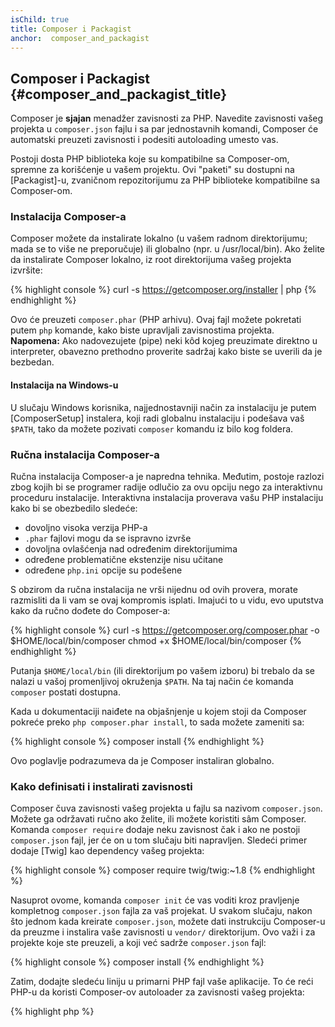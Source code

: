 ```yaml
---
isChild: true
title: Composer i Packagist
anchor:  composer_and_packagist
---
```


## Composer i Packagist {#composer_and_packagist_title}

Composer je **sjajan** menadžer zavisnosti za PHP. Navedite zavisnosti vašeg projekta u `composer.json` fajlu i sa par
jednostavnih komandi, Composer će automatski preuzeti zavisnosti i podesiti autoloading umesto vas.

Postoji dosta PHP biblioteka koje su kompatibilne sa Composer-om, spremne za korišćenje u vašem projektu. Ovi
"paketi" su dostupni na [Packagist]-u, zvaničnom repozitorijumu za PHP biblioteke kompatibilne sa Composer-om.

### Instalacija Composer-a

Composer možete da instalirate lokalno (u vašem radnom direktorijumu; mada se to više ne preporučuje) ili
globalno (npr. u /usr/local/bin). Ako želite da instalirate Composer lokalno, iz root direktorijuma vašeg projekta izvršite:

{% highlight console %}
curl -s https://getcomposer.org/installer | php
{% endhighlight %}

Ovo će preuzeti `composer.phar` (PHP arhivu). Ovaj fajl možete pokretati putem `php` komande, kako biste
upravljali zavisnostima projekta. <strong>Napomena:</strong> Ako nadovezujete (pipe) neki kôd kojeg preuzimate direktno
u interpreter, obavezno prethodno proverite sadržaj kako biste se uverili da je bezbedan.

#### Instalacija na Windows-u

U slučaju Windows korisnika, najjednostavniji način za instalaciju je putem [ComposerSetup] instalera,
koji radi globalnu instalaciju i podešava vaš `$PATH`, tako da možete pozivati `composer` komandu iz
bilo kog foldera.

### Ručna instalacija Composer-a

Ručna instalacija Composer-a je napredna tehnika. Međutim, postoje razlozi zbog kojih bi se programer radije
odlučio za ovu opciju nego za interaktivnu proceduru instalacije. Interaktivna instalacija proverava vašu PHP
instalaciju kako bi se obezbedilo sledeće:

- dovoljno visoka verzija PHP-a
- `.phar` fajlovi mogu da se ispravno izvrše
- dovoljna ovlašćenja nad određenim direktorijumima
- određene problematične ekstenzije nisu učitane
- određene `php.ini` opcije su podešene

S obzirom da ručna instalacija ne vrši nijednu od ovih provera, morate razmisliti da li vam se ovaj kompromis isplati.
Imajući to u vidu, evo uputstva kako da ručno dođete do Composer-a:

{% highlight console %}
curl -s https://getcomposer.org/composer.phar -o $HOME/local/bin/composer
chmod +x $HOME/local/bin/composer
{% endhighlight %}

Putanja `$HOME/local/bin` (ili direktorijum po vašem izboru) bi trebalo da se nalazi u vašoj promenljivoj okruženja
`$PATH`. Na taj način će komanda `composer` postati dostupna.

Kada u dokumentaciji naiđete na objašnjenje u kojem stoji da Composer pokreće preko `php composer.phar install`,
to sada možete zameniti sa:

{% highlight console %}
composer install
{% endhighlight %}

Ovo poglavlje podrazumeva da je Composer instaliran globalno.

### Kako definisati i instalirati zavisnosti

Composer čuva zavisnosti vašeg projekta u fajlu sa nazivom `composer.json`. Možete ga održavati ručno ako želite, ili
možete koristiti sâm Composer. Komanda `composer require` dodaje neku zavisnost čak i ako ne postoji
`composer.json` fajl, jer će on u tom slučaju biti napravljen. Sledeći primer dodaje [Twig] kao dependency vašeg projekta:

{% highlight console %}
composer require twig/twig:~1.8
{% endhighlight %}

Nasuprot ovome, komanda `composer init` će vas voditi kroz pravljenje kompletnog `composer.json` fajla za vaš
projekat. U svakom slučaju, nakon što jednom kada kreirate `composer.json`, možete dati instrukciju Composer-u da
preuzme i instalira vaše zavisnosti u `vendor/` direktorijum. Ovo važi i za projekte koje ste preuzeli, a koji već sadrže
`composer.json` fajl:

{% highlight console %}
composer install
{% endhighlight %}

Zatim, dodajte sledeću liniju u primarni PHP fajl vaše aplikacije. To će reći PHP-u da koristi Composer-ov autoloader za
zavisnosti vašeg projekta:

{% highlight php %}
<?php
require 'vendor/autoload.php';
{% endhighlight %}

Sada možete koristiti zavisnosti i one će se po zahtevu automatski učitavati.

### Ažuriranje vaših zavisnosti

Composer kreira fajl `composer.lock` koji čuva tačnu verziju svakog paketa kojeg je preuzeo kada ste prvi put izvršili
`composer install` komandu. Ako na vašem projektu radite sa drugim programerima, a fajl `composer.lock` je distribuiran (verzionisan),
nakon što oni pokrenu `composer install`, dobiće iste verzije kao i vi. Da biste ažurirali vaše zavisnosti, koristite `composer update` komandu.

Ovo je korisno u situacijama kada fleksibilno definišete zahteve za verzije. Tako na primer zahtev verzije `~1.8` znači "sve što je novije
od verzije `1.8.0`, ali manje od `2.0.x-dev`". Takođe možete koristiti i `*` wildcard kao u slučaju `1.8.*`. Sada će
`composer update` komanda ažurirati sve vaše zavisnosti na najnoviju verziju koja odgovara ograničenjima koja ste definisali.

### Obaveštenja o novim verzijama

Da biste dobijali obaveštenja o novim verzijama paketa možete se prijaviti na [VersionEye] web servisu
koji može da prati `composer.json` fajlove na vašim GitHub ili BitBucket nalozima i da vam šalje mejlove sa
novim verzijama paketa.

### Proveravanje vaših zavisnosti sa aspekta bezbednosti

[Security Advisories Checker] je web servis i alat koji se izvršava sa komandne linije. Oba načina će pregledati vaš
`composer.lock` fajl i ako je neophodno obavestiti vas da ažurirate neku od vaših zavisnosti.

### Upravljanje globalnim zavisnostima sa Composer-om

Composer takođe može da upravlja globalnim zavisnostima. Korišćenje je jednostavno, i sve što treba
da uradite jeste da dodate `global` prefiks na vaše komande. Ako na primer hoćete da instalirate PHPUnit globalno
izvršili biste sledeću komandu:

{% highlight console %}
composer global require phpunit/phpunit
{% endhighlight %}

Ovo će kreirati `~/.composer` folder gde će se nalaziti vaše globalne zavisnosti. Kako biste instalirane
pakete imali dostupne sa bilo kog mesta, dodajte `~/.composer/vendor/bin` folder u vašu `$PATH` varijablu.

* [Naučite više o Composer-u][Learn about Composer]

[Packagist]: http://packagist.org/
[Twig]: http://twig.sensiolabs.org
[VersionEye]: https://www.versioneye.com/
[Security Advisories Checker]: https://security.sensiolabs.org/
[Learn about Composer]: http://getcomposer.org/doc/00-intro.md
[ComposerSetup]: https://getcomposer.org/Composer-Setup.exe
